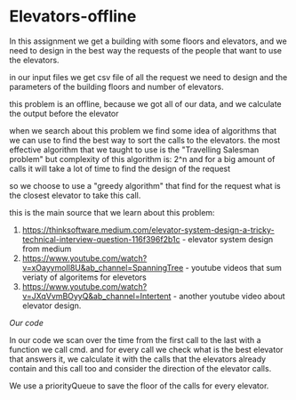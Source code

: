 # Elevators-offline
In this assignment we get a building with some floors and elevators, and we need to design in the best way the requests of the people that want to use the elevators.

in our input files we get csv file of all the request we need to design and the parameters of the building floors and number of elevators.

this problem is an offline, because we got all of our data, and we calculate the output before the elevator

when we search about this problem we find some idea of algorithms that we can use to find the best way to sort the calls to the elevators.
the most effective algorithm that we taught to use is the "Travelling Salesman problem"
but complexity of this algorithm is: 2^n and for a big amount of calls it will take a lot of time to find the design of the request

so we choose to use a "greedy algorithm" that find for the request what is the closest elevator to take this call.

this is the main source that we learn about this problem:
1. https://thinksoftware.medium.com/elevator-system-design-a-tricky-technical-interview-question-116f396f2b1c - elevator system design from medium
2. https://www.youtube.com/watch?v=xOayymoIl8U&ab_channel=SpanningTree - youtube videos that sum veriaty of algoritems for elevetors
3. https://www.youtube.com/watch?v=JXqVvmBOyyQ&ab_channel=Intertent - another youtube video about elevator design.


*Our code*

In our code we scan over the time from the first call to the last with a function we call cmd.
and for every call we check what is the best elevator that answers it, we calculate it with the calls that the elevators already contain and this call too and consider the direction of the elevator calls.

We use a priorityQueue to save the floor of the calls for every elevator.
